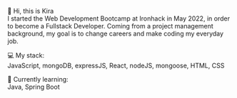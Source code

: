 👋 Hi, this is Kira
<br>
I started the Web Development Bootcamp at Ironhack in May 2022, in order to become a Fullstack Developer.
Coming from a project management background, my goal is to change careers and make coding my everyday job.

💻 My stack:
<br>JavaScript, mongoDB, expressJS, React, nodeJS, mongoose, HTML, CSS

🌱 Currently learning:
<br>Java, Spring Boot

<!---
KiraTeresa/KiraTeresa is a ✨ special ✨ repository because its `README.md` (this file) appears on your GitHub profile.
You can click the Preview link to take a look at your changes.
--->
